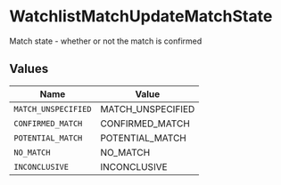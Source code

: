 # WatchlistMatchUpdateMatchState

Match state - whether or not the match is confirmed


## Values

| Name                | Value               |
| ------------------- | ------------------- |
| `MATCH_UNSPECIFIED` | MATCH_UNSPECIFIED   |
| `CONFIRMED_MATCH`   | CONFIRMED_MATCH     |
| `POTENTIAL_MATCH`   | POTENTIAL_MATCH     |
| `NO_MATCH`          | NO_MATCH            |
| `INCONCLUSIVE`      | INCONCLUSIVE        |